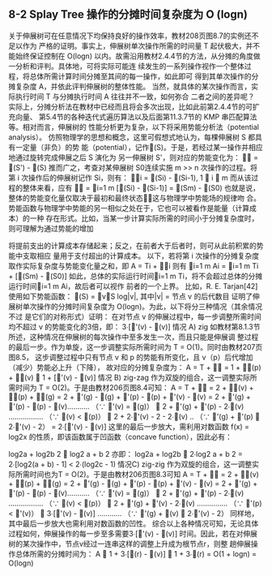 ## 8-2 Splay Tree 操作的分摊时间复杂度为 O (logn)
关于伸展树可在任意情况下均保持良好的操作效率，教材208页图8.7的实例还不足以作为 严格的证明。事实上，伸展树单次操作所需的时间量 T 起伏极大，并不能始终保证控制在 O(logn) 以内。故需沿用教材2.4.4节的方法，从分摊的角度做一分析和评判。具体地，可将实际可能连 续发生的一系列操作视作一个整体过程，将总体所需计算时间分摊至其间的每一操作，如此即可 得到其单次操作的分摊复杂度 A，并依此评判伸展树的整体性能。 当然，就具体的某次操作而言，实际执行时间 T 与分摊执行时间 A 往往并不一致，如何弥合 二者之间的差异呢？ 实际上，分摊分析法在教材中已经而且将会多次出现，比如此前第2.4.4节的可扩充向量、 第5.4节的各种迭代式遍历算法以及后面第11.3.7节的 KMP 串匹配算法等。相对而言，伸展树的 性能分析更为复杂，以下将采用势能分析法（potential analysis）。 仿照物理学的思想和概念，这里可假想式地认为，每棵伸展树 S 都具有一定量（非负）的势 能（potential），记作(S)。于是，若经过某一操作并相应地通过旋转完成伸展之后 S 演化为 另一伸展树 S'，则对应的势能变化为：  = (S') - (S) 推而广之，考查对某伸展树 S0连续实施 m >> n 次操作的过程。将第 i 次操作后的伸展树记作 Si，则有： i = (Si) - (Si-1), 1  i  m 而从该过程的整体来看，应有  = i=1 m [(Si) - (Si-1)] = (Sm) - (S0) 也就是说，整体的势能变化量仅取决于最初和最终状态这与物理学中势能场的规律吻 合。势能函数与物理学中势能的另一相似之处在于，它也可以被看作是能量（计算成本）的一种 存在形式。比如，当某一步计算实际所需的时间小于分摊复杂度时，则可理解为通过势能的增加

将提前支出的计算成本存储起来；反之，在前者大于后者时，则可从此前积累的势能中支取相应 量用于支付超出的计算成本。 以下，若将第 i 次操作的分摊复杂度取作实际复杂度与势能变化量之和，即 A = Ti + i 则有 i=1 m Ai = i=1 m Ti + [(Sm) - (S0)] 如此，总体的实际运行时间i=1 m Ti，将不会超过总体的分摊运行时间i=1 m Ai，故后者可以视作 前者的一个上界。 比如，R. E. Tarjan[42]使用如下势能函数： (S) = vS log|v|, 其中|v| = 节点 v 的后代数目 证明了伸展树单次操作的分摊时间复杂度为 O(logn)。为此，以下将分三种情况（其余情况不过 是它们的对称形式）证明： 在对节点 v 的伸展过程中，每一步调整所需时间均不超过 v 的势能变化的3倍，即： 3∙['(v) - (v)] 情况 A) zig 如教材第8.1.3节所述，这种情况在伸展树的每次操作中至多发生一次，而且只能是伸展调 整过程的最后一步。作为单旋，这一步调整实际所需时间为 T = O(1)。同时由教材207页图8.5， 这步调整过程中只有节点 v 和 p 的势能有所变化，且 v（p）后代增加（减少）势能必上升（下降）， 故对应的分摊复杂度为： A = T +  = 1 + (p) + (v)  1 + ['(v) - (v)] 情况 B) zig-zag 作为双旋的组合，这一调整实际所需时间为 T = O(2)。于是由教材206页图8.4可知： A = T +  = 2 + (v) + (p) + (g) = 2 + '(g) - (g) + '(p) - (p) + '(v) - (v) = 2 + '(g) + '(p) - (p) - (v)........... （∵ '(v) = (g)）  2 + '(g) + '(p) - 2∙(v) ................. （∵ (v) < (p)）  2 + 2∙'(v) - 2 - 2∙(v) .. （∵ '(g) + '(p)  2∙'(v) - 2） = 2∙['(v) - (v)] 这里的最后一步放大，需利用对数函数 f(x) = log2x 的性质，即该函数属于凹函数（concave function），因此必有：

log2a + log2b 2  log2 a + b 2 亦即： log2a + log2b  2∙log2 a + b 2 = 2∙[log2(a + b) - 1] < 2∙(log2c - 1) 情况C) zig-zig 作为双旋的组合，这一调整实际所需时间也为T = O(2)。于是由教材206页图8.3可知 A = T +  = 2 + (v) + (p) + (g) = 2 + '(g) - (g) + '(p) - (p) + '(v) - (v) = 2 + '(g) + '(p) - (p) - (v)........... （∵ '(v) = (g)）  2 + '(g) + '(p) - 2∙(v) ................. （∵ (v) < (p)）  2 + '(g) + '(v) - 2∙(v) ............... （∵ '(p) < '(v)）  3∙['(v) - (v)] ............ （∵ '(g) + (v)  2∙'(v) - 2） 同样地，其中最后一步放大也需利用对数函数的凹性。 综合以上各种情况可知，无论具体过程如何，伸展操作的每一步至多需要3∙['(v) - (v)] 时间。因此，若在对伸展树的某次操作中，节点v经过一连串这样的调整上升成为根节点r，则整 趟伸展操作总体所需的分摊时间为： A  1 + 3∙[(r) - (v)]  1 + 3∙(r) = O(1 + logn) = O(logn)